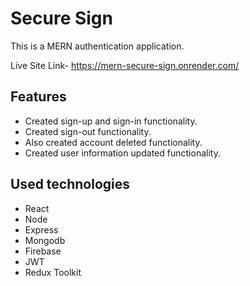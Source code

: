 # Secure Sign

This is a MERN authentication application. 

Live Site Link- https://mern-secure-sign.onrender.com/

## Features
- Created sign-up and sign-in functionality.
- Created sign-out functionality.
- Also created account deleted functionality.
- Created user information updated functionality.

## Used technologies
- React
- Node
- Express
- Mongodb
- Firebase
- JWT
- Redux Toolkit
